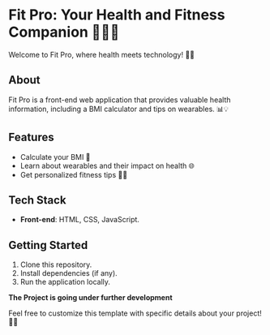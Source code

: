 # Fit Pro: Your Health and Fitness Companion 🏋️‍♂️🥦

Welcome to Fit Pro, where health meets technology! 💪🌟

## About
Fit Pro is a front-end web application that provides valuable health information, including a BMI calculator and tips on wearables. 📊💡

## Features
- Calculate your BMI 📏
- Learn about wearables and their impact on health 🌐
- Get personalized fitness tips 🏃‍♀️

## Tech Stack
- **Front-end**: HTML, CSS, JavaScript.

## Getting Started
1. Clone this repository.
2. Install dependencies (if any).
3. Run the application locally.

**The Project is going under further development**

Feel free to customize this template with specific details about your project! 🎉✨
